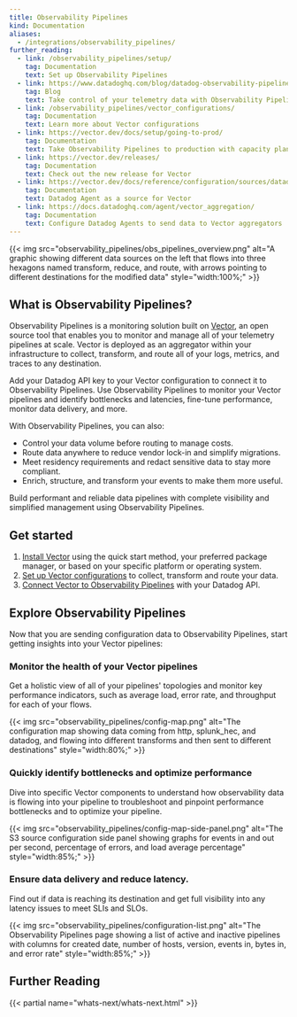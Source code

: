 ```yaml
---
title: Observability Pipelines
kind: Documentation
aliases:
  - /integrations/observability_pipelines/
further_reading:
  - link: /observability_pipelines/setup/
    tag: Documentation
    text: Set up Observability Pipelines 
  - link: https://www.datadoghq.com/blog/datadog-observability-pipelines/
    tag: Blog
    text: Take control of your telemetry data with Observability Pipelines
  - link: /observability_pipelines/vector_configurations/
    tag: Documentation
    text: Learn more about Vector configurations
  - link: https://vector.dev/docs/setup/going-to-prod/
    tag: Documentation
    text: Take Observability Pipelines to production with capacity planning
  - link: https://vector.dev/releases/ 
    tag: Documentation
    text: Check out the new release for Vector
  - link: https://vector.dev/docs/reference/configuration/sources/datadog_agent/
    tag: Documentation
    text: Datadog Agent as a source for Vector
  - link: https://docs.datadoghq.com/agent/vector_aggregation/ 
    tag: Documentation
    text: Configure Datadog Agents to send data to Vector aggregators
---
```


{{< img src="observability_pipelines/obs_pipelines_overview.png" alt="A graphic showing different data sources on the left that flows into three hexagons named transform, reduce, and route, with arrows pointing to different destinations for the modified data" style="width:100%;" >}}

## What is Observability Pipelines?

Observability Pipelines is a monitoring solution built on [Vector][1], an open source tool that enables you to monitor and manage all of your telemetry pipelines at scale. Vector is deployed as an aggregator within your infrastructure to collect, transform, and route all of your logs, metrics, and traces to any destination.

Add your Datadog API key to your Vector configuration to connect it to Observability Pipelines. Use Observability Pipelines to monitor your Vector pipelines and identify bottlenecks and latencies, fine-tune performance, monitor data delivery, and more. 

With Observability Pipelines, you can also:

- Control your data volume before routing to manage costs.
- Route data anywhere to reduce vendor lock-in and simplify migrations.
- Meet residency requirements and redact sensitive data to stay more compliant.
- Enrich, structure, and transform your events to make them more useful.

Build performant and reliable data pipelines with complete visibility and simplified management using Observability Pipelines. 

## Get started

1. [Install Vector][2] using the quick start method, your preferred package manager, or based on your specific platform or operating system.
2. [Set up Vector configurations][3] to collect, transform and route your data.
3. [Connect Vector to Observability Pipelines][4] with your Datadog API.

## Explore Observability Pipelines

Now that you are sending configuration data to Observability Pipelines, start getting insights into your Vector pipelines:

### Monitor the health of your Vector pipelines

Get a holistic view of all of your pipelines' topologies and monitor key performance indicators, such as average load, error rate, and throughput for each of your flows. 

{{< img src="observability_pipelines/config-map.png" alt="The configuration map showing data coming from http, splunk_hec, and datadog, and flowing into different transforms and then sent to different destinations" style="width:80%;" >}}

### Quickly identify bottlenecks and optimize performance

Dive into specific Vector components to understand how observability data is flowing into your pipeline to troubleshoot and pinpoint performance bottlenecks and to optimize your pipeline. 

{{< img src="observability_pipelines/config-map-side-panel.png" alt="The S3 source configuration side panel showing graphs for events in and out per second, percentage of errors, and load average percentage" style="width:85%;" >}}

### Ensure data delivery and reduce latency. 

Find out if data is reaching its destination and get full visibility into any latency issues to meet SLIs and SLOs.

{{< img src="observability_pipelines/configuration-list.png" alt="The Observability Pipelines page showing a list of active and inactive pipelines with columns for created date, number of hosts, version, events in, bytes in, and error rate" style="width:85%;" >}}

## Further Reading

{{< partial name="whats-next/whats-next.html" >}}

[1]: https://vector.dev/
[2]: /observability_pipelines/setup/#install-vector
[3]: /observability_pipelines/setup/#set-up-vector-configurations
[4]: /observability_pipelines/setup/#connect-vector-to-observability-pipelines
